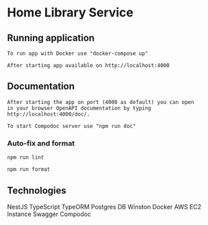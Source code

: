 # Home Library Service

## Running application
```
To run app with Docker use "docker-compose up"

After starting app available on http://localhost:4000
```
## Documentation
```
After starting the app on port (4000 as default) you can open
in your browser OpenAPI documentation by typing http://localhost:4000/doc/.

```
```
To start Compodoc server use "npm run doc"
```
### Auto-fix and format

```
npm run lint
```

```
npm run format
```

## Technologies
NestJS
TypeScript
TypeORM
Postgres DB
Winston
Docker
AWS EC2 Instance
Swagger
Compodoc


